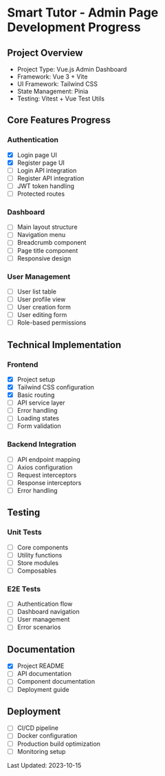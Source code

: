 # Smart Tutor - Admin Page Development Progress

## Project Overview
- Project Type: Vue.js Admin Dashboard
- Framework: Vue 3 + Vite
- UI Framework: Tailwind CSS
- State Management: Pinia
- Testing: Vitest + Vue Test Utils

## Core Features Progress
### Authentication
- [x] Login page UI
- [x] Register page UI
- [ ] Login API integration
- [ ] Register API integration
- [ ] JWT token handling
- [ ] Protected routes

### Dashboard
- [ ] Main layout structure
- [ ] Navigation menu
- [ ] Breadcrumb component
- [ ] Page title component
- [ ] Responsive design

### User Management
- [ ] User list table
- [ ] User profile view
- [ ] User creation form
- [ ] User editing form
- [ ] Role-based permissions

## Technical Implementation
### Frontend
- [x] Project setup
- [x] Tailwind CSS configuration
- [x] Basic routing
- [ ] API service layer
- [ ] Error handling
- [ ] Loading states
- [ ] Form validation

### Backend Integration
- [ ] API endpoint mapping
- [ ] Axios configuration
- [ ] Request interceptors
- [ ] Response interceptors
- [ ] Error handling

## Testing
### Unit Tests
- [ ] Core components
- [ ] Utility functions
- [ ] Store modules
- [ ] Composables

### E2E Tests
- [ ] Authentication flow
- [ ] Dashboard navigation
- [ ] User management
- [ ] Error scenarios

## Documentation
- [x] Project README
- [ ] API documentation
- [ ] Component documentation
- [ ] Deployment guide

## Deployment
- [ ] CI/CD pipeline
- [ ] Docker configuration
- [ ] Production build optimization
- [ ] Monitoring setup

Last Updated: 2023-10-15
